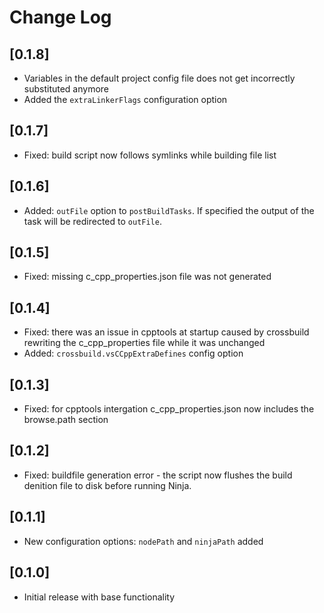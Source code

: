 # Change Log

## [0.1.8]
* Variables in the default project config file does not get incorrectly substituted anymore
* Added the `extraLinkerFlags` configuration option

## [0.1.7]
* Fixed: build script now follows symlinks while building file list

## [0.1.6]
* Added: `outFile` option to `postBuildTasks`. If specified the output of the task will be redirected to `outFile`.

## [0.1.5]
* Fixed: missing c_cpp_properties.json file was not generated

## [0.1.4]
* Fixed: there was an issue in cpptools at startup caused by crossbuild rewriting the c_cpp_properties file while it was unchanged
* Added: `crossbuild.vsCCppExtraDefines` config option

## [0.1.3]
* Fixed: for cpptools intergation c_cpp_properties.json now includes the browse.path section

## [0.1.2]
* Fixed: buildfile generation error - the script now flushes the build denition file to disk before running Ninja.

## [0.1.1]
* New configuration options: `nodePath` and `ninjaPath` added

## [0.1.0]
* Initial release with base functionality
